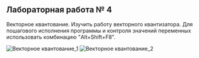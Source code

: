 ## Лабораторная работа № 4
Векторное квантование.
Изучить работу векторного квантизатора.
Для пошагового исполнения программы и контроля значений переменных использовать комбинацию "Alt+Shift+F8".

![Векторное квантование_1](https://github.com/user-attachments/assets/88178f9a-3004-4e5d-8842-19c7db0376dd)
![Векторное квантование_2](https://github.com/user-attachments/assets/32fc3c01-c2dd-4af4-8e71-404f282f0816)
